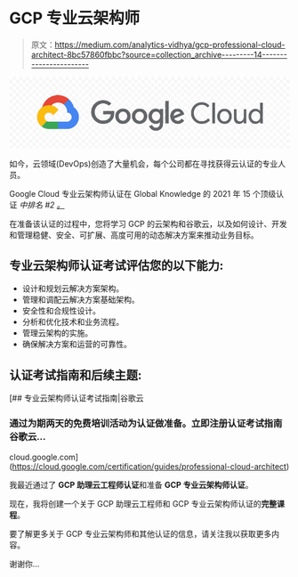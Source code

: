 # GCP 专业云架构师

> 原文：<https://medium.com/analytics-vidhya/gcp-professional-cloud-architect-8bc57860fbbc?source=collection_archive---------14----------------------->

![](img/81b0e4417bfe7a534890640fd8908806.png)

如今，云领域(DevOps)创造了大量机会，每个公司都在寻找获得云认证的专业人员。

Google Cloud 专业云架构师认证在 Global Knowledge 的 2021 年 15 个顶级认证 *中排名 *#2* [*。*](https://www.globalknowledge.com/us-en/resources/resource-library/articles/top-paying-certifications/#gref)*

在准备该认证的过程中，您将学习 GCP 的云架构和谷歌云，以及如何设计、开发和管理稳健、安全、可扩展、高度可用的动态解决方案来推动业务目标。

## 专业云架构师认证考试评估您的以下能力:

*   设计和规划云解决方案架构。
*   管理和调配云解决方案基础架构。
*   安全性和合规性设计。
*   分析和优化技术和业务流程。
*   管理云架构的实施。
*   确保解决方案和运营的可靠性。

## **认证考试指南和后续主题:**

[](https://cloud.google.com/certification/guides/professional-cloud-architect) [## 专业云架构师认证考试指南|谷歌云

### 通过为期两天的免费培训活动为认证做准备。立即注册认证考试指南谷歌云…

cloud.google.com](https://cloud.google.com/certification/guides/professional-cloud-architect) 

我最近通过了 **GCP 助理云工程师认证**和准备 **GCP 专业云架构师认证**。

现在，我将创建一个关于 GCP 助理云工程师和 GCP 专业云架构师认证的**完整课程**。

要了解更多关于 GCP 专业云架构师和其他认证的信息，请关注我以获取更多内容。

谢谢你…